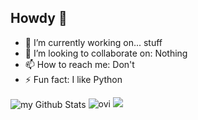 ## Howdy 👋

<!--
**ZaneThePython/ZaneThePython** is a ✨ _special_ ✨ repository because its `README.md` (this file) appears on your GitHub profile.

Here are some ideas to get you started:

- 🔭 I’m currently working on...
- 🌱 I’m currently learning ...
- 👯 I’m looking to collaborate on ...
- 🤔 I’m looking for help with ...
- 💬 Ask me about ...
- 📫 How to reach me: ...
- 😄 Pronouns: ...
-->
- 🔭 I’m currently working on... stuff
- 👯 I’m looking to collaborate on: Nothing
- 📫 How to reach me: Don't
- ⚡ Fun fact: I like Python


<img align="center" src="https://github-readme-stats.vercel.app/api?username=ZaneThePython&include_all_commits=true&count_private=true&show_icons=true&line_height=20&title_color=2B5BBD&icon_color=1124BB&text_color=A1A1A1&bg_color=0,000000,130F40" alt="my Github Stats"/>
<img src="https://github-readme-stats.vercel.app/api/top-langs?username=ZaneThePython&show_icons=true&locale=en&layout=compact&theme=chartreuse-dark" alt="ovi" />
<img src="https://github-profile-trophy.vercel.app/?username=ZaneThePython&theme=juicyfresh&no-bg=true" />
